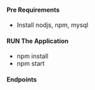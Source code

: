 #### Pre Requirements

- Install nodjs, npm, mysql

#### RUN The Application

- npm install
- npm start


#### Endpoints
